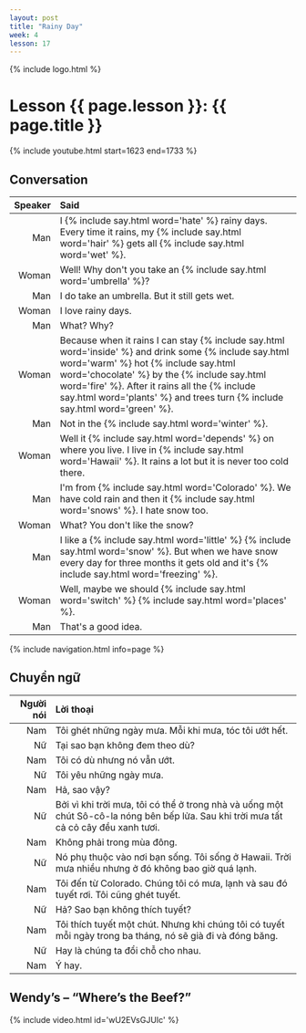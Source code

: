 ```yaml
---
layout: post
title: "Rainy Day"
week: 4
lesson: 17
---
```


{% include logo.html %}

# Lesson {{ page.lesson }}: {{ page.title }}

{% include youtube.html start=1623 end=1733 %}

## Conversation

Speaker | Said
---: | :---
Man | I {% include say.html word='hate' %} rainy days. Every time it rains, my {% include say.html word='hair' %} gets all {% include say.html word='wet' %}.
Woman | Well! Why don't you take an {% include say.html word='umbrella' %}?
Man | I do take an umbrella. But it still gets wet.
Woman | I love rainy days.
Man | What? Why?
Woman | Because when it rains I can stay {% include say.html word='inside' %} and drink some {% include say.html word='warm' %} hot {% include say.html word='chocolate' %} by the {% include say.html word='fire' %}. After it rains all the {% include say.html word='plants' %} and trees turn {% include say.html word='green' %}.
Man | Not in the {% include say.html word='winter' %}.
Woman | Well it {% include say.html word='depends' %} on where you live. I live in {% include say.html word='Hawaii' %}. It rains a lot but it is never too cold there.
Man | I'm from {% include say.html word='Colorado' %}. We have cold rain and then it {% include say.html word='snows' %}. I hate snow too.
Woman | What? You don't like the snow?
Man | I like a {% include say.html word='little' %} {% include say.html word='snow' %}. But when we have snow every day for three months it gets old and it's {% include say.html word='freezing' %}.
Woman | Well, maybe we should {% include say.html word='switch' %} {% include say.html word='places' %}.
Man | That's a good idea.

{% include navigation.html info=page %}

## Chuyển ngữ

Người nói | Lời thoại
---: | :---
Nam | Tôi ghét những ngày mưa. Mỗi khi mưa, tóc tôi ướt hết.
Nữ | Tại sao bạn không đem theo dù?
Nam | Tôi có dù nhưng nó vẫn ướt.
Nữ | Tôi yêu những ngày mưa.
Nam | Hả, sao vậy?
Nữ | Bởi vì khi trời mưa, tôi có thể ở trong nhà và uống một chút Sô-cô-la nóng bên bếp lửa. Sau khi trời mưa tất cả cỏ cây đều xanh tươi.
Nam | Không phải trong mùa đông.
Nữ | Nó phụ thuộc vào nơi bạn sống. Tôi sống ở Hawaii. Trời mưa nhiều nhưng ở đó không bao giờ quá lạnh.
Nam | Tôi đến từ Colorado. Chúng tôi có mưa, lạnh và sau đó tuyết rơi. Tôi cũng ghét tuyết.
Nữ | Hả? Sao bạn không thích tuyết?
Nam | Tôi thích tuyết một chút. Nhưng khi chúng tôi có tuyết mỗi ngày trong ba tháng, nó sẽ già đi và đóng băng.
Nữ | Hay là chúng ta đổi chỗ cho nhau.
Nam | Ý hay.

## Wendy’s – “Where’s the Beef?”

{% include video.html id='wU2EVsGJUIc' %}

